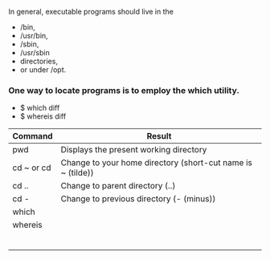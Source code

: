 In general, executable programs should live in the 
- /bin,
- /usr/bin,
- /sbin,
- /usr/sbin
- directories, 
- or under /opt.


### One way to locate programs is to employ the which utility.

- $ which diff
- $ whereis diff

| Command | Result |
| --- | --- |
| pwd	| Displays the present working directory |
| cd ~ or cd	| Change to your home directory (short-cut name is ~ (tilde)) |
| cd ..| 	Change to parent directory (..) |
| cd -	| Change to previous directory (- (minus)) |
|  which |  |
|  whereis |  |
|  |  |
|  |  |
|  |  |
|  |  |
|  |  |
|  |  |
